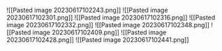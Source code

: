 ![[Pasted image 20230617102243.png]]
![[Pasted image 20230617102301.png]]
![[Pasted image 20230617102316.png]]
![[Pasted image 20230617102332.png]]
![[Pasted image 20230617102348.png]]
![[Pasted image 20230617102409.png]]
![[Pasted image 20230617102428.png]]
![[Pasted image 20230617102441.png]]